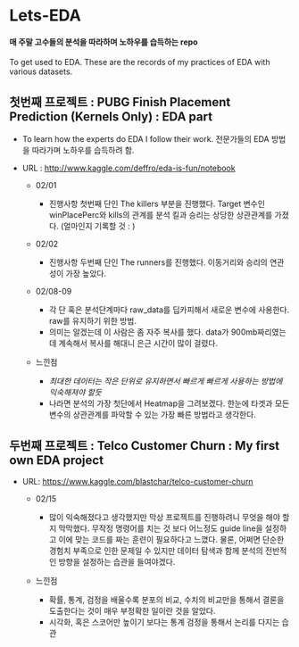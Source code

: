 # Lets-EDA

#### 매 주말 고수들의 분석을 따라하며 노하우를 습득하는 repo

To get used to EDA.
These are the records of my practices of EDA with various datasets.

## 첫번째 프로젝트 : PUBG Finish Placement Prediction (Kernels Only) : EDA part

- To learn how the experts do EDA I follow their work. 전문가들의 EDA 방법을 따라가며 노하우를 습득하려 함.
- URL : http://www.kaggle.com/deffro/eda-is-fun/notebook

	- 02/01
		- 진행사항
			첫번째 단인 The killers 부분을 진행했다. Target 변수인 winPlacePerc와 kills의 관계를 분석
			킬과 승리는 상당한 상관관계를 가졌다. (얼마인지 기록할 것 : )
	- 02/02
		- 진행사항
			두번째 단인 The runners를 진행했다. 이동거리와 승리의 연관성이 가장 높았다.
	- 02/08-09
		- 각 단 혹은 분석단계마다 raw_data를 딥카피해서 새로운 변수에 사용한다. raw를 유지하기 위한 방법.
		- 의미는 알겠는데 이 사람은 좀 자주 복사를 했다. data가 900mb짜리였는데 계속해서 복사를 해대니 은근 시간이 많이 걸렸다.
		
	- 느낀점
		- *최대한 데이터는 작은 단위로 유지하면서 빠르게 빠르게 사용하는 방법에 익숙해져야 할듯*
		- 나라면 분석의 가장 첫단에서 Heatmap을 그려보겠다. 한눈에 타겟과 모든 변수의 상관관계를 파악할 수 있는 가장 빠른 방법라고 생각한다.
		


## 두번째 프로젝트 : Telco Customer Churn : My first own EDA project

- URL: https://www.kaggle.com/blastchar/telco-customer-churn

	- 02/15
		- 많이 익숙해졌다고 생각했지만 막상 프로젝트를 진행하려니 무엇을 해야 할지 막막했다. 무작정 명령어를 치는 것 보다 어느정도 guide line을 설정하고 이에 맞는 코드를 짜는 훈련이 필요하다고 느꼈다. 물론, 어쩌면 단순한 경험치 부족으로 인한 문제일 수 있지만 데이터 탐색과 함께 분석의 전반적인 방향을 설정하는 습관을 들여야겠다.

	- 느낀점
		- 확률, 통계, 검정을 배울수록 분포의 비교, 수치의 비교만을 통해서 결론을 도출한다는 것이 매우 부정확한 일이란 것을 알았다.
		- 시각화, 혹은 스코어만 높이기 보다는 통계 검정을 통해서 논리를 다지는 습관 
		
 
